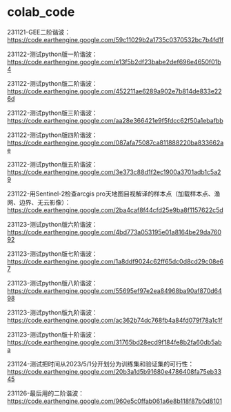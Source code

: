 # colab_code
231121-GEE二阶谐波：https://code.earthengine.google.com/59c11029b2a1735c0370532bc7b4fd1f

231122-测试python版一阶谐波：https://code.earthengine.google.com/e13f5b2df23babe2def696e4650f01b4

231122-测试python版二阶谐波：https://code.earthengine.google.com/452211ae6289a902e7b814de833e226d

231122-测试python版三阶谐波：https://code.earthengine.google.com/aa28e366421e9f5fdcc62f50a1ebafbb

231122-测试python版四阶谐波：https://code.earthengine.google.com/087afa75087ca811888220ba833662ae

231122-测试python版五阶谐波：https://code.earthengine.google.com/3e373c88d1f2ec1900a3701adb1c5a29

231122-用Sentinel-2检查arcgis pro天地图目视解译的样本点（加载样本点、渔网、边界、无云影像）：https://code.earthengine.google.com/2ba4caf8f44cfd25e9ba8f1157622c5d

231123-测试python版六阶谐波：https://code.earthengine.google.com/4bd773a053195e01a8164be29da76092

231123-测试python版七阶谐波：https://code.earthengine.google.com/1a8ddf9024c62ff65dc0d8cd29c08e67

231123-测试python版八阶谐波：https://code.earthengine.google.com/55695ef97e2ea84968ba90af870d6498

231123-测试python版九阶谐波：https://code.earthengine.google.com/ac362b74dc768fb4a84fd079f78a1c1f

231123-测试python版十阶谐波：https://code.earthengine.google.com/31765bd28ecd9f184fe8b2fa60db5aba

231124-测试把时间从2023/5/1分开划分为训练集和验证集的可行性：https://code.earthengine.google.com/20b3a1d5b91680e4786408fa75eb3345

231126-最后用的二阶谐波：https://code.earthengine.google.com/960e5c0ffab061a6e8b118f87b0d8101
